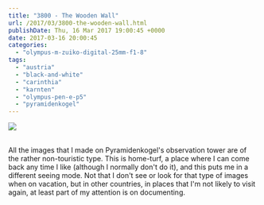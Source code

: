 ```yaml
---
title: "3800 - The Wooden Wall"
url: /2017/03/3800-the-wooden-wall.html
publishDate: Thu, 16 Mar 2017 19:00:45 +0000
date: 2017-03-16 20:00:45
categories: 
  - "olympus-m-zuiko-digital-25mm-f1-8"
tags: 
  - "austria"
  - "black-and-white"
  - "carinthia"
  - "karnten"
  - "olympus-pen-e-p5"
  - "pyramidenkogel"
---
```

<div class="container">
<div class="center"><a target="_blank" href="https://d25zfm9zpd7gm5.cloudfront.net/1200x1200/2016/20160903_171448_lr.jpg"><img class="webfeedsFeaturedVisual" src="https://d25zfm9zpd7gm5.cloudfront.net/0600x0600/2016/20160903_171448_lr.jpg" /></a></div>
</div>
<br />

All the images that I made on Pyramidenkogel's observation tower are of the rather non-touristic type. This is home-turf, a place where I can come back any time I like (although I normally don't do it), and this puts me in a different seeing mode. Not that I don't see or look for that type of images when on vacation, but in other countries, in places that I'm not likely to visit again, at least part of my attention is on documenting.
